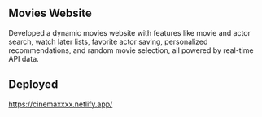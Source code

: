 ## Movies Website
Developed a dynamic movies website with features
like movie and actor search, watch later lists,
favorite actor saving, personalized
recommendations, and random movie selection, all
powered by real-time API data.

## Deployed
https://cinemaxxxx.netlify.app/


